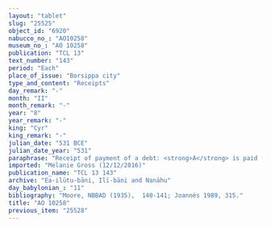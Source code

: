 ```yaml
---
layout: "tablet"
slug: "25525"
object_id: "6920"
nabucco_no_: "AO10258"
museum_no_: "AO 10258"
publication: "TCL 13"
text_number: "143"
period: "Each"
place_of_issue: "Borsippa city"
type_and_content: "Receipts"
day_remark: "-"
month: "II"
month_remark: "-"
year: "8"
year_remark: "-"
king: "Cyr"
king_remark: "-"
julian_date: "531 BCE"
julian_date_year: "531"
paraphrase: "Receipt of payment of a debt: <strong>A</strong> is paid (<em>eṭēru</em> Stat.) from the hands of (<em>ina qātē</em>) <strong>B</strong> 3 bundles (<em>pītu</em>) of garlic (<em>&scaron;ūmu</em>) according to his debts. 1 witness and the scribe.<br /> &nbsp;<br /> <strong>A</strong> = Itti-Nab&ucirc;-balāṭu/Nab&ucirc;-mu&scaron;ētiq-uddi//Ilī-bāni; <strong>B</strong> = Iddin-Marduk/Nab&ucirc;-ēre&scaron;//(Ea-)ilūtu-bāni; Scribe = Nab&ucirc;-balāssu-iqbi/Nab&ucirc;-&scaron;ākin-&scaron;ulum//Huṣābu<br /> &nbsp;"
imported: "Melanie Gross (12/12/2016)"
publication_name: "TCL 13 143"
archive: "Ea-ilūtu-bāni, Ilī-bāni and Nanāhu"
day_babylonian_: "11"
bibliography: "Moore, NBBAD (1935),  140-141; Joannès 1989, 315."
title: "AO 10258"
previous_item: "25528"
---
```

